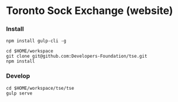 # Toronto Sock Exchange (website)

### Install
```
npm install gulp-cli -g

cd $HOME/workspace
git clone git@github.com:Developers-Foundation/tse.git
npm install
```

### Develop
```
cd $HOME/workspace/tse/tse
gulp serve
```
